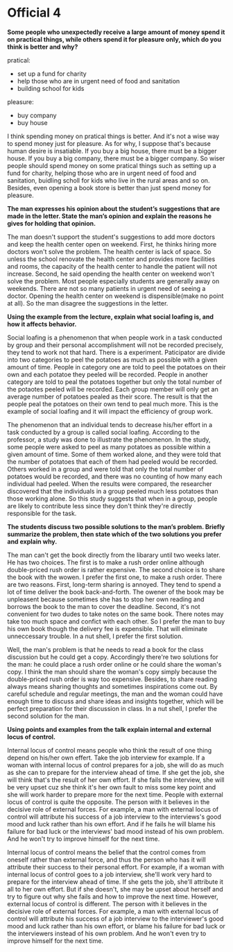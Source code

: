 # Official 4
**Some people who unexpectedly receive a large amount of money spend it on practical things, while others spend it for pleasure only, which do you think is better and why?**

pratical:
* set up a fund for charity 
* help those who are in urgent need of food and sanitation
* building school for kids

pleasure:
* buy company
* buy house

I think spending money on pratical things is better. And it's not a wise way to spend money just for pleasure. As for why, I suppose that's because human desire is insatiable. If you buy a big house, there must be a bigger house. If you buy a big company, there must be a bigger company. So wiser people should spend money on some pratical things such as setting up a fund for charity, helping those who are in urgent need of food and sanitation, buidling scholl for kids who live in the rural areas and so on. Besides, even opening a book store is better than just spend money for pleasure.


**The man expresses his opinion about the student’s suggestions that are made in the letter. State the man’s opinion and explain the reasons he gives for holding that opinion.** 

The man doesn't support the student's suggestions to add more doctors and keep the health center open on weekend. First, he thinks hiring more doctors won't solve the problem. The health center is lack of space. So unless the school renovate the health center and provides more facilities and rooms, the capacity of the health center to handle the patient will not increase. Second, he said opending the health center on weekend won't solve the problem. Most people especially students are generally away on weekends. There are not so many patients in urgent need of seeing a doctor. Opening the health center on weekend is dispensible(make no point at all). So the man disagree the suggestions in the letter.


**Using the example from the lecture, explain what social loafing is, and how it affects behavior.**  

Social loafing is a phenomenon that when people work in a task conducted by group and their personal accomplishment will not be recorded precisely, they tend to work not that hard. There is a experiment. Paticipator are divide into two categories to peel the potatoes as much as possible with a given amount of time. People in category one are told to peel the potatoes on their own and each potatoe they peeled will be recorded. People in another category are told to peal the potatoes together but only the total number of the potaotes peeled will be recorded. Each group member will only get an average number of potatoes pealed as their score. The result is that the people peal the potatoes on their own tend to peal much more. This is the example of social loafing and it will impact the efficiency of group work. 


The phenomenon that an individual tends to decrease his/her effort in a task conducted by a group is called social loafing. According to the professor, a study was done to illustrate the phenomenon. In the study, some people were asked to peel as many  potatoes as possible within a given amount of time. Some of them worked alone, and they were told that the number of potatoes that each of them had peeled would be recorded. Others worked in a group and were told that only the total number of potatoes would be recorded, and there was no counting of how many each individual had peeled. When the results were compared, the researcher discovered that the individuals in a group peeled much less potatoes than those working alone. So this study suggests that when in a group, people are likely to contribute less since they don't think they're directly responsible for the task.


**The students discuss two possible solutions to the man’s problem. Briefly summarize the problem, then state which of the two solutions you prefer and explain why.**

The man can't get the book directly from the libarary until two weeks later. He has two choices. The first is to make a rush order online although double-priced rush order is rather expensive. The second choice is to share the book with the wowen. I prefer the first one, to make a rush order. There are two reasons. First, long-term sharing is annoyed. They tend to spend a lot of time deliver the book back-and-forth. The owener of the book may be unpleasent because sometimes she has to stop her own reading and borrows the book to the man to cover the deadline. Second, it's not convenient for two dudes to take notes on the same book. There notes may take too much space and confict with each other. So I prefer the man to buy his own book though the delivery fee is expensible. That will eliminate unneccessary trouble. In a nut shell, I prefer the first solution.

Well, the man's problem is that he needs to read a book for the class discussion but he could get a copy. Accordingly there're two solutions for the man: he could place a rush order online or he could share the woman's copy. I think the man should share the woman's copy simply because the double-priced rush order is way too expensive. Besides, to share reading always means sharing thoughts and sometimes inspirations come out. By careful schedule and regular meetings, the man and the woman could have enough time to discuss and share ideas and insights together, which will be perfect preparation for their discussion in class. In a nut shell, I prefer the second solution for the man.


**Using points and examples from the talk explain internal and external locus of control.**

Internal locus of control means people who think the result of one thing depend on his/her own effert. Take the job interview for example. If a woman with internal locus of control prepares for a job, she will do as much as she can to prepare for the interview ahead of time. If she get the job, she will think that's the result of her own effort. If she fails the interview, she will be very upset cuz she think it's her own fault to miss some key point and she will work harder to prepare more for the next time. People with external locus of control is quite the opposite. The person with it believes in the decisive role of external forces. For example, a man with external locus of control will attribute his success of a job interview to the interviews's good mood and luck rather than his own effort. And if he fails he will blame his failure for bad luck or the interviews' bad mood instead of his own problem. And he won't try to improve himself for the next time.



Internal locus of control means the belief that the control comes from oneself rather than external force, and thus the person who has it will attribute their success to their personal effort. For example, if a woman with internal locus of control goes to a job interview, she'll work very hard to prepare for the interview ahead of time. If she gets the job, she'll attribute it all to her own effort. But if she doesn't, she may be upset about herself and try to figure out why she fails and how to improve the next time. However, external locus of control is different. The person with it believes in the decisive role of external forces. For example, a man with external locus of control will attribute his success of a job interview to the interviewer's good mood and luck rather than his own effort, or blame his failure for bad luck or the interviewers instead of his own problem. And he won't even try to improve himself for the next time.